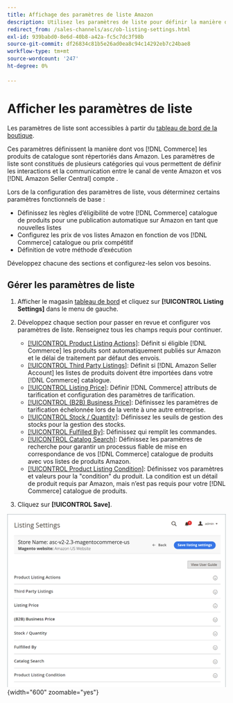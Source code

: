 ```yaml
---
title: Affichage des paramètres de liste Amazon
description: Utilisez les paramètres de liste pour définir la manière dont votre [!DNL Commerce] les produits du catalogue sont répertoriés sur [!DNL Amazon Marketplace].
redirect_from: /sales-channels/asc/ob-listing-settings.html
exl-id: 939babd0-8e6d-40b8-a42a-fc5c7dc3f98b
source-git-commit: df26834c81b5e26ad0ea8c94c14292eb7c24bae8
workflow-type: tm+mt
source-wordcount: '247'
ht-degree: 0%

---
```


# Afficher les paramètres de liste

Les paramètres de liste sont accessibles à partir du [tableau de bord de la boutique](./amazon-store-dashboard.md).

Ces paramètres définissent la manière dont vos [!DNL Commerce] les produits de catalogue sont répertoriés dans Amazon. Les paramètres de liste sont constitués de plusieurs catégories qui vous permettent de définir les interactions et la communication entre le canal de vente Amazon et vos [!DNL Amazon Seller Central] compte .

Lors de la configuration des paramètres de liste, vous déterminez certains paramètres fonctionnels de base :

- Définissez les règles d’éligibilité de votre [!DNL Commerce] catalogue de produits pour une publication automatique sur Amazon en tant que nouvelles listes
- Configurez les prix de vos listes Amazon en fonction de vos [!DNL Commerce] catalogue ou prix compétitif
- Définition de votre méthode d’exécution

Développez chacune des sections et configurez-les selon vos besoins.

## Gérer les paramètres de liste

1. Afficher le magasin [tableau de bord](./amazon-store-dashboard.md) et cliquez sur **[!UICONTROL Listing Settings]** dans le menu de gauche.

1. Développez chaque section pour passer en revue et configurer vos paramètres de liste. Renseignez tous les champs requis pour continuer.

   - [[!UICONTROL Product Listing Actions]](./product-listing-actions.md): Définit si éligible [!DNL Commerce] les produits sont automatiquement publiés sur Amazon et le délai de traitement par défaut des envois.
   - [[!UICONTROL Third Party Listings]](./third-party-listing-settings.md): Définit si [!DNL Amazon Seller Account] les listes de produits doivent être importées dans votre [!DNL Commerce] catalogue.
   - [[!UICONTROL Listing Price]](./listing-price.md): Définir [!DNL Commerce] attributs de tarification et configuration des paramètres de tarification.
   - [[!UICONTROL (B2B) Business Price]](./business-pricing.md): Définissez les paramètres de tarification échelonnée lors de la vente à une autre entreprise.
   - [[!UICONTROL Stock / Quantity]](./stock-quantity.md): Définissez les seuils de gestion des stocks pour la gestion des stocks.
   - [[!UICONTROL Fulfilled By]](./fulfilled-by.md)\: Définissez qui remplit les commandes.
   - [[!UICONTROL Catalog Search]](./catalog-search.md): Définissez les paramètres de recherche pour garantir un processus fiable de mise en correspondance de vos [!DNL Commerce] catalogue de produits avec vos listes de produits Amazon.
   - [[!UICONTROL Product Listing Condition]](./product-listing-condition.md): Définissez vos paramètres et valeurs pour la &quot;condition&quot; du produit. La condition est un détail de produit requis par Amazon, mais n’est pas requis pour votre [!DNL Commerce] catalogue de produits.

1. Cliquez sur **[!UICONTROL Save]**.

![Paramètres de liste](assets/amazon-listing-settings.png){width="600" zoomable="yes"}
